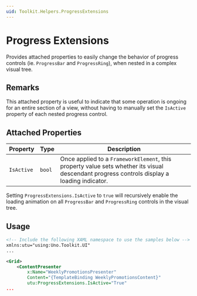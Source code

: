 ```yaml
---
uid: Toolkit.Helpers.ProgressExtensions
---
```


# Progress Extensions

Provides attached properties to easily change the behavior of progress controls (ie. `ProgressBar` and `ProgressRing`), when nested in a complex visual tree.

## Remarks

This attached property is useful to indicate that some operation is ongoing for an entire section of a view, without having to manually set the `IsActive` property of each nested progress control.

## Attached Properties

| Property            | Type        | Description                                                                                   |
|---------------------|-------------|-----------------------------------------------------------------------------------------------|
| `IsActive`          | `bool`      | Once applied to a `FrameworkElement`, this property value sets whether its visual descendant progress controls display a loading indicator. |

Setting `ProgressExtensions.IsActive` to `true` will recursively enable the loading animation on all `ProgressBar` and `ProgressRing` controls in the visual tree.

## Usage

```xml
<!-- Include the following XAML namespace to use the samples below -->
xmlns:utu="using:Uno.Toolkit.UI"
...

<Grid>
    <ContentPresenter 
        x:Name="WeeklyPromotionsPresenter"
        Content="{TemplateBinding WeeklyPromotionsContent}"
        utu:ProgressExtensions.IsActive="True"
...
```
